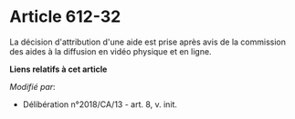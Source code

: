 # Article 612-32

La décision d'attribution d'une aide est prise après avis de la commission des aides à la diffusion en vidéo physique et en
ligne.

**Liens relatifs à cet article**

_Modifié par_:

  - Délibération n°2018/CA/13 - art. 8, v. init.
